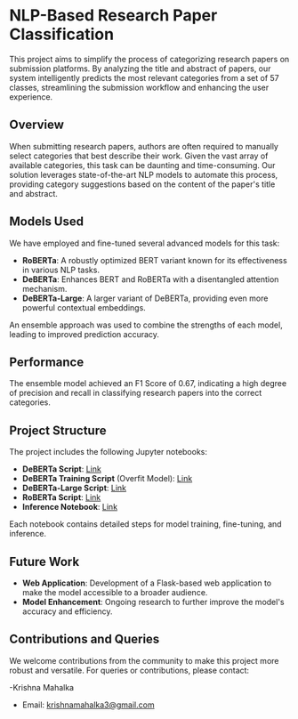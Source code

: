 # NLP-Based Research Paper Classification

This project aims to simplify the process of categorizing research papers on submission platforms. By analyzing the title and abstract of papers, our system intelligently predicts the most relevant categories from a set of 57 classes, streamlining the submission workflow and enhancing the user experience.

## Overview

When submitting research papers, authors are often required to manually select categories that best describe their work. Given the vast array of available categories, this task can be daunting and time-consuming. Our solution leverages state-of-the-art NLP models to automate this process, providing category suggestions based on the content of the paper's title and abstract.

## Models Used

We have employed and fine-tuned several advanced models for this task:
- **RoBERTa**: A robustly optimized BERT variant known for its effectiveness in various NLP tasks.
- **DeBERTa**: Enhances BERT and RoBERTa with a disentangled attention mechanism.
- **DeBERTa-Large**: A larger variant of DeBERTa, providing even more powerful contextual embeddings.

An ensemble approach was used to combine the strengths of each model, leading to improved prediction accuracy.

## Performance

The ensemble model achieved an F1 Score of 0.67, indicating a high degree of precision and recall in classifying research papers into the correct categories.

## Project Structure

The project includes the following Jupyter notebooks:

- **DeBERTa Script**: [Link](https://github.com/KrishnaMahalka/kriti24/blob/9cea4944176256e59cfbd3223c13ac55fb570b8d/deberta.ipynb)
- **DeBERTa Training Script** (Overfit Model): [Link](https://github.com/KrishnaMahalka/kriti24/blob/e711dc5c31935855064b6f85cf631fa18dff36af/deberta6.ipynb)
- **DeBERTa-Large Script**: [Link](https://github.com/KrishnaMahalka/kriti24/blob/33118842747759544ac7f06259deebe7553ff8c7/debertalarge.ipynb)
- **RoBERTa Script**: [Link](https://github.com/KrishnaMahalka/kriti24/blob/c55e55812723cdcf8ca711d1e826607e3ae63a4f/roberta3.ipynb)
- **Inference Notebook**: [Link](https://github.com/KrishnaMahalka/kriti24/blob/master/%5BINFER%5D%20Kameng.ipynb)

Each notebook contains detailed steps for model training, fine-tuning, and inference.

## Future Work

- **Web Application**: Development of a Flask-based web application to make the model accessible to a broader audience.
- **Model Enhancement**: Ongoing research to further improve the model's accuracy and efficiency.

## Contributions and Queries

We welcome contributions from the community to make this project more robust and versatile. For queries or contributions, please contact:

-Krishna Mahalka
- Email: [krishnamahalka3@gmail.com](krishnamahalka3@gmail.com)
